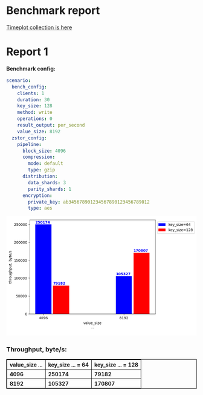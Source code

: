 # Benchmark report
[Timeplot collection is here](timeplots.md)

 # Report 1 
**Benchmark config:** 
```yaml 
scenario:
  bench_config:
    clients: 1
    duration: 30
    key_size: 128
    method: write
    operations: 0
    result_output: per_second
    value_size: 8192
  zstor_config:
    pipeline:
      block_size: 4096
      compression:
        mode: default
        type: gzip
      distribution:
        data_shards: 3
        parity_shards: 1
      encryption:
        private_key: ab345678901234567890123456789012
        type: aes

```
![Fig: throughput vs parameter](fig1.png)
 <h3> Throughput, byte/s: </h3>
            <head> 
                <style>
                    table, th, td {
                        border: 1px solid black;
                        border-collapse: collapse;
                    }
                    th, td {
                        text-align: left;    
                    }
                </style>
            </head>
            <table>  
                <tr> <th> value_size
...
</th><th> key_size
...
 = 64 </th><th> key_size
...
 = 128 </th> </tr> <tr> <th> 4096 </th><th> 250174 </th><th> 79182 </th></tr><tr> <th> 8192 </th><th> 105327 </th><th> 170807 </th></tr>
 </table></details>
